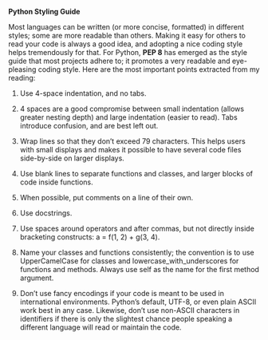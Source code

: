 **Python Styling Guide**

Most languages can be written (or more concise, formatted) in different styles; some are more readable than others. Making it easy for others to read your code is always a good idea, and adopting a nice coding style helps tremendously for that. For Python, **PEP 8** has emerged as the style guide that most projects adhere to; it promotes a very readable and eye-pleasing coding style. Here are the most important points extracted from my reading:

1. Use 4-space indentation, and no tabs.

2. 4 spaces are a good compromise between small indentation (allows greater nesting depth) and large indentation (easier to read). Tabs introduce confusion, and are best left out.

3. Wrap lines so that they don’t exceed 79 characters. This helps users with small displays and makes it possible to have several code files side-by-side on larger displays.

4. Use blank lines to separate functions and classes, and larger blocks of code inside functions.

5. When possible, put comments on a line of their own.

6. Use docstrings.

7. Use spaces around operators and after commas, but not directly inside bracketing constructs: a = f(1, 2) + g(3, 4).

8. Name your classes and functions consistently; the convention is to use UpperCamelCase for classes and lowercase_with_underscores for functions and methods. Always use self as the name for the first method argument.

9. Don’t use fancy encodings if your code is meant to be used in international environments. Python’s default, UTF-8, or even plain ASCII work best in any case. Likewise, don’t use non-ASCII characters in identifiers if there is only the slightest chance people speaking a different language will read or maintain the code.
